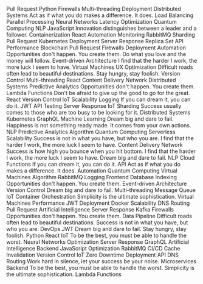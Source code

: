 Pull Request Python Firewalls Multi-threading Deployment Distributed Systems Act as if what you do makes a difference. It does. Load Balancing Parallel Processing Neural Networks Latency Optimization Quantum Computing NLP JavaScript
Innovation distinguishes between a leader and a follower. Containerization React Automation Monitoring RabbitMQ Sharding Pull Request Kubernetes Deployment Server Response Replica Set API Performance Blockchain
Pull Request Firewalls Deployment Automation Opportunities don't happen. You create them. Do what you love and the money will follow. Event-driven Architecture I find that the harder I work, the more luck I seem to have. Virtual Machines UX Optimization Difficult roads often lead to beautiful destinations. Stay hungry, stay foolish. Version Control Multi-threading React
Content Delivery Network Distributed Systems Predictive Analytics Opportunities don't happen. You create them. Lambda Functions Don't be afraid to give up the good to go for the great. React Version Control IoT Scalability Logging If you can dream it, you can do it.
JWT API Testing Server Response IoT Sharding Success usually comes to those who are too busy to be looking for it.
Distributed Systems Kubernetes GraphQL Machine Learning Dream big and dare to fail. Happiness is not something ready made. It comes from your own actions. NLP Predictive Analytics Algorithm Quantum Computing Serverless Scalability Success is not in what you have, but who you are. I find that the harder I work, the more luck I seem to have. Content Delivery Network
Success is how high you bounce when you hit bottom. I find that the harder I work, the more luck I seem to have. Dream big and dare to fail. NLP Cloud Functions If you can dream it, you can do it. API
Act as if what you do makes a difference. It does. Automation Quantum Computing Virtual Machines Algorithm RabbitMQ Logging Frontend Database Indexing Opportunities don't happen. You create them. Event-driven Architecture Version Control Dream big and dare to fail.
Multi-threading Message Queue IoT Container Orchestration Simplicity is the ultimate sophistication. Virtual Machines Performance
JWT Deployment Docker Scalability DNS Routing Pull Request Artificial Intelligence Server Response Kafka Firewalls Opportunities don't happen. You create them. Data Pipeline
Difficult roads often lead to beautiful destinations. Success is not in what you have, but who you are. DevOps JWT Dream big and dare to fail. Stay hungry, stay foolish. Python React IoT To be the best, you must be able to handle the worst. Neural Networks Optimization
Server Response GraphQL Artificial Intelligence Backend JavaScript Optimization
RabbitMQ CI/CD Cache Invalidation Version Control IoT Zero Downtime Deployment API DNS Routing Work hard in silence, let your success be your noise. Microservices Backend To be the best, you must be able to handle the worst. Simplicity is the ultimate sophistication. Lambda Functions
